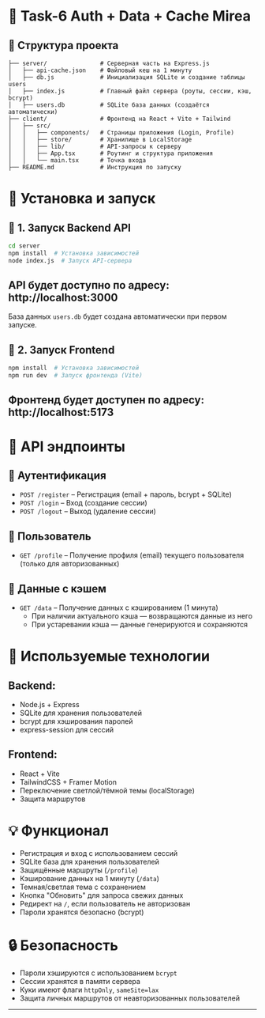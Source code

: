 # 🔐 Task-6 Auth + Data + Cache Mirea

## 📁 Структура проекта
```plaintext
├── server/               # Серверная часть на Express.js
│   ├── api-cache.json    # Файловый кеш на 1 минуту
│   ├── db.js             # Инициализация SQLite и создание таблицы users
│   ├── index.js          # Главный файл сервера (роуты, сессии, кэш, bcrypt)
│   ├── users.db          # SQLite база данных (создаётся автоматически)
├── client/               # Фронтенд на React + Vite + Tailwind
│   ├── src/
│   │   ├── components/   # Страницы приложения (Login, Profile)
│   │   ├── store/        # Хранилище в LocalStorage
│   │   ├── lib/          # API-запросы к серверу
│   │   ├── App.tsx       # Роутинг и структура приложения
│   │   └── main.tsx      # Точка входа
├── README.md             # Инструкция по запуску
```

# 🚀 Установка и запуск

## 🔧 1. Запуск Backend API
```sh
cd server
npm install  # Установка зависимостей
node index.js  # Запуск API-сервера
```
## API будет доступно по адресу: http://localhost:3000  
База данных `users.db` будет создана автоматически при первом запуске.

## 🔧 2. Запуск Frontend
```sh
npm install  # Установка зависимостей
npm run dev  # Запуск фронтенда (Vite)
```
## Фронтенд будет доступен по адресу: http://localhost:5173

# 📌 API эндпоинты

## 🔹 Аутентификация
  * `POST /register` – Регистрация (email + пароль, bcrypt + SQLite)
  * `POST /login` – Вход (создание сессии)
  * `POST /logout` – Выход (удаление сессии)

## 🔹 Пользователь
  * `GET /profile` – Получение профиля (email) текущего пользователя (только для авторизованных)

## 🔹 Данные с кэшем
  * `GET /data` – Получение данных с кэшированием (1 минута)
    - При наличии актуального кэша — возвращаются данные из него
    - При устаревании кэша — данные генерируются и сохраняются

# 🧰 Используемые технологии

## Backend:
- Node.js + Express
- SQLite для хранения пользователей
- bcrypt для хэширования паролей
- express-session для сессий

## Frontend:
- React + Vite
- TailwindCSS + Framer Motion
- Переключение светлой/тёмной темы (localStorage)
- Защита маршрутов

# 💡 Функционал

- Регистрация и вход с использованием сессий
- SQLite база для хранения пользователей
- Защищённые маршруты (`/profile`)
- Кэширование данных на 1 минуту (`/data`)
- Темная/светлая тема с сохранением
- Кнопка "Обновить" для запроса свежих данных
- Редирект на `/`, если пользователь не авторизован
- Пароли хранятся безопасно (bcrypt)

# 🔒 Безопасность

- Пароли хэшируются с использованием `bcrypt`
- Сессии хранятся в памяти сервера
- Куки имеют флаги `httpOnly`, `sameSite=lax`
- Защита личных маршрутов от неавторизованных пользователей

---

